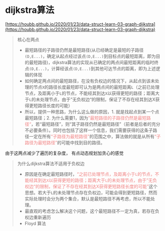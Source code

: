 # dijkstra算法

[https://houbb.github.io/2020/01/23/data-struct-learn-03-graph-dijkstra](https://houbb.github.io/2020/01/23/data-struct-learn-03-graph-dijkstra)
> 核心在两点
> * 最短路径的子路径仍然是最短路径(从已经确定是最短的子路径`(D,E...)`，确定从起点经过该点`(D,E...)`到目标点的最短距离，即为目的最短路径)，dijkstra算法的实现从已确定的两点间最短距离的临时终点`(D,E...)`，计算经该点`(D,E...)`到其他可达节点的距离，即为上述逻辑的体现
> * 如何确定两点间的最短路径，在没有负权边的情况下，从起点到该未处理的节点`X`的路径长度最短即可认为是两点间的最短距离`L`（之前已处理节点，及距离小于`L`的节点，不能经其到达`X`以获得更短的路径；距离大于`L`的未处理节点，由于”无负权边“的限制，保证了不存在经其到达X获得更短路径长度的可能）
> * 所以，提供一种思路，为什么这么做的原因，1. 就是找起点到某一个点最短路径；2. 为什么需要1，因为<font color=LightCoral>”最短路径的子路径仍然是最短路径“</font>，若“最短路径”，则“其子路径仍然是最短路径”（前者是后者的充分不必要条件）。同时也包括了这样一个信息，我们需要获得的这条子路径一定在所有<font color=LightCoral>“子路径为最短路径”</font>的范围之中，算法做的就是从所有<font color=LightCoral>“子路径为最短路径”</font>的可能中找到目的路径。<br>

由于这两点减少了遍历的复杂度， 有点动态规划加贪心的感觉

> 为什么dijkstra算法不适用于负权边
> * 原因是在确定最短路径时，<font color=LightCoral>“之前已处理节点，及距离小于`L`的节点，不能经其到达`X`以获得更短的路径；距离大于`L`的未处理节点，由于”无负权边“的限制，保证了不存在经其到达X获得更短路径长度的可能”</font>这个思想。若大于`L`的未处理节点存在负权边，可能会得到更短路径，然而实际处理时会分为两个集合，默认是最短路径不再考虑，所以不能处理。
> * 最直观的考虑怎么解决这个问题，这个最短路径不一定为真，若存在负权边重新遍历
> * Floyd 算法